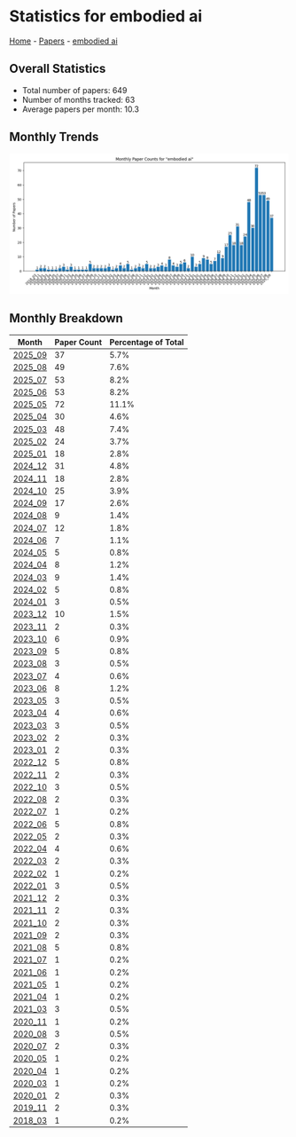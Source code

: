 # Statistics for embodied ai

[Home](https://arxcompass.github.io) - [Papers](https://arxcompass.github.io/papers) - [embodied ai](https://arxcompass.github.io/papers/embodied_ai)

## Overall Statistics

- Total number of papers: 649
- Number of months tracked: 63
- Average papers per month: 10.3

## Monthly Trends

![Monthly Paper Counts](monthly_stats.png)

## Monthly Breakdown

| Month | Paper Count | Percentage of Total |
| --- | --- | --- |
| [2025_09](./2025_09/papers_1.md) | 37 | 5.7% |
| [2025_08](./2025_08/papers_1.md) | 49 | 7.6% |
| [2025_07](./2025_07/papers_1.md) | 53 | 8.2% |
| [2025_06](./2025_06/papers_1.md) | 53 | 8.2% |
| [2025_05](./2025_05/papers_1.md) | 72 | 11.1% |
| [2025_04](./2025_04/papers_1.md) | 30 | 4.6% |
| [2025_03](./2025_03/papers_1.md) | 48 | 7.4% |
| [2025_02](./2025_02/papers_1.md) | 24 | 3.7% |
| [2025_01](./2025_01/papers_1.md) | 18 | 2.8% |
| [2024_12](./2024_12/papers_1.md) | 31 | 4.8% |
| [2024_11](./2024_11/papers_1.md) | 18 | 2.8% |
| [2024_10](./2024_10/papers_1.md) | 25 | 3.9% |
| [2024_09](./2024_09/papers_1.md) | 17 | 2.6% |
| [2024_08](./2024_08/papers_1.md) | 9 | 1.4% |
| [2024_07](./2024_07/papers_1.md) | 12 | 1.8% |
| [2024_06](./2024_06/papers_1.md) | 7 | 1.1% |
| [2024_05](./2024_05/papers_1.md) | 5 | 0.8% |
| [2024_04](./2024_04/papers_1.md) | 8 | 1.2% |
| [2024_03](./2024_03/papers_1.md) | 9 | 1.4% |
| [2024_02](./2024_02/papers_1.md) | 5 | 0.8% |
| [2024_01](./2024_01/papers_1.md) | 3 | 0.5% |
| [2023_12](./2023_12/papers_1.md) | 10 | 1.5% |
| [2023_11](./2023_11/papers_1.md) | 2 | 0.3% |
| [2023_10](./2023_10/papers_1.md) | 6 | 0.9% |
| [2023_09](./2023_09/papers_1.md) | 5 | 0.8% |
| [2023_08](./2023_08/papers_1.md) | 3 | 0.5% |
| [2023_07](./2023_07/papers_1.md) | 4 | 0.6% |
| [2023_06](./2023_06/papers_1.md) | 8 | 1.2% |
| [2023_05](./2023_05/papers_1.md) | 3 | 0.5% |
| [2023_04](./2023_04/papers_1.md) | 4 | 0.6% |
| [2023_03](./2023_03/papers_1.md) | 3 | 0.5% |
| [2023_02](./2023_02/papers_1.md) | 2 | 0.3% |
| [2023_01](./2023_01/papers_1.md) | 2 | 0.3% |
| [2022_12](./2022_12/papers_1.md) | 5 | 0.8% |
| [2022_11](./2022_11/papers_1.md) | 2 | 0.3% |
| [2022_10](./2022_10/papers_1.md) | 3 | 0.5% |
| [2022_08](./2022_08/papers_1.md) | 2 | 0.3% |
| [2022_07](./2022_07/papers_1.md) | 1 | 0.2% |
| [2022_06](./2022_06/papers_1.md) | 5 | 0.8% |
| [2022_05](./2022_05/papers_1.md) | 2 | 0.3% |
| [2022_04](./2022_04/papers_1.md) | 4 | 0.6% |
| [2022_03](./2022_03/papers_1.md) | 2 | 0.3% |
| [2022_02](./2022_02/papers_1.md) | 1 | 0.2% |
| [2022_01](./2022_01/papers_1.md) | 3 | 0.5% |
| [2021_12](./2021_12/papers_1.md) | 2 | 0.3% |
| [2021_11](./2021_11/papers_1.md) | 2 | 0.3% |
| [2021_10](./2021_10/papers_1.md) | 2 | 0.3% |
| [2021_09](./2021_09/papers_1.md) | 2 | 0.3% |
| [2021_08](./2021_08/papers_1.md) | 5 | 0.8% |
| [2021_07](./2021_07/papers_1.md) | 1 | 0.2% |
| [2021_06](./2021_06/papers_1.md) | 1 | 0.2% |
| [2021_05](./2021_05/papers_1.md) | 1 | 0.2% |
| [2021_04](./2021_04/papers_1.md) | 1 | 0.2% |
| [2021_03](./2021_03/papers_1.md) | 3 | 0.5% |
| [2020_11](./2020_11/papers_1.md) | 1 | 0.2% |
| [2020_08](./2020_08/papers_1.md) | 3 | 0.5% |
| [2020_07](./2020_07/papers_1.md) | 2 | 0.3% |
| [2020_05](./2020_05/papers_1.md) | 1 | 0.2% |
| [2020_04](./2020_04/papers_1.md) | 1 | 0.2% |
| [2020_03](./2020_03/papers_1.md) | 1 | 0.2% |
| [2020_01](./2020_01/papers_1.md) | 2 | 0.3% |
| [2019_11](./2019_11/papers_1.md) | 2 | 0.3% |
| [2018_03](./2018_03/papers_1.md) | 1 | 0.2% |
